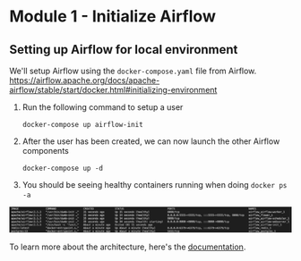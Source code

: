 # Module 1 - Initialize Airflow

## Setting up Airflow for local environment

We'll setup Airflow using the `docker-compose.yaml` file from Airflow.
https://airflow.apache.org/docs/apache-airflow/stable/start/docker.html#initializing-environment

1. Run the following command to setup a user
    ```
    docker-compose up airflow-init
    ```
2. After the user has been created, we can now launch the other Airflow components
    ```
    docker-compose up -d
    ```
3. You should be seeing healthy containers running when doing `docker ps -a`

![airflow_containers](./airflow/images/airflow_containers.png)



To learn more about the architecture, here's the [documentation](https://airflow.apache.org/docs/apache-airflow/stable/concepts/overview.html).
